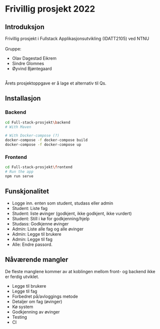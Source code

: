 # Frivillig prosjekt 2022

## Introduksjon
Frivillig prosjekt i Fullstack Applikasjonsutvikling (IDATT2105) ved NTNU <br> <br>
Gruppe: 
- Olav Dagestad Eikrem
- Sindre Glomnes
- Øyvind Bjøntegaard

<br>Årets prosjektoppgave er å lage et alternativ til Qs. 


## Installasjon

### Backend

```bash
cd Full-stack-prosjekt\backend
# With Maven  

# With Docker-compose (?)
docker-compose -f docker-compose build
docker-compose -f docker-compose up
```

### Frontend

```bash
cd Full-stack-prosjekt\frontend
# Run the app
npm run serve
```



## Funskjonalitet
- Logge inn. enten som student, studass eller admin
- Student: Liste fag
- Student: liste øvinger (godkjent, ikke godkjent, ikke vurdert)
- Student: Still i kø for godkjenning/hjelp
- Studass: Godkjenne øvinger
- Admin: Liste alle fag og alle øvinger
- Admin: Legge til brukere
- Admin: Legge til fag
- Alle: Endre passord.


## Nåværende mangler
De fleste manglene kommer av at koblingen mellom front- og backend ikke er
ferdig utviklet.
- Legge til brukere
- Legge til fag
- Forbedret på/avloggings metode
- Detaljer om fag (øvinger)
- Kø system
- Godkjenning av øvinger
- Testing
- CI
